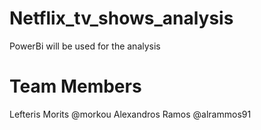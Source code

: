 # Netflix_tv_shows_analysis
PowerBi will be used for the analysis

# Team Members
Lefteris Morits @morkou
Alexandros Ramos @alrammos91
